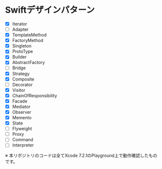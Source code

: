 # Swiftデザインパターン

- [x] Iterator
- [ ] Adapter
- [x] TemplateMethod
- [x] FactoryMethod
- [x] Singleton
- [x] ProtoType
- [x] Builder
- [x] AbstractFactory
- [ ] Bridge
- [x] Strategy
- [x] Composite
- [ ] Decorator
- [x] Visitor
- [x] ChainOfResponsibility
- [x] Facade
- [x] Mediator
- [x] Observer
- [x] Memento
- [x] State
- [ ] Flyweight
- [ ] Proxy
- [ ] Command
- [ ] Interpreter

※ 本リポジトリのコードは全てXcode 7.2.1のPlayground上で動作確認したものです。
